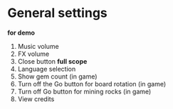 # General settings
**for demo**
1. Music volume
2. FX volume
3. Close button
**full scope**
4. Language selection
5. Show gem count (in game)
6. Turn off the Go button for board rotation (in game)
7. Turn off Go button for mining rocks (in game)
8. View credits
